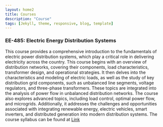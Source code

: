 ```yaml
---
layout: home2
title: Courses
description: "Course"
tags: [Jekyll, theme, responsive, blog, template]
---
```


### EE-485: Electric Energy Distribution Systems
This course provides a comprehensive introduction to the fundamentals of electric power distribution systems, which play a critical role in delivering electricity across the country. This course begins with an overview of distribution networks, covering their components, load characteristics, transformer design, and operational strategies. It then delves into the characteristics and modeling of electric loads, as well as the study of key distribution grid components, such as unbalanced line segments, voltage regulators, and three-phase transformers. These topics are integrated into the analysis of power flow in unbalanced distribution networks. The course also explores advanced topics, including load control, optimal power flow, and microgrids. Additionally, it addresses the challenges and opportunities associated with integrating renewable energy, electric vehicles, smart inverters, and distributed generation into modern distribution systems. The course syllabus can be found at [Link](https://catalog.wsu.edu/General/Courses/BySubject/E_E)
